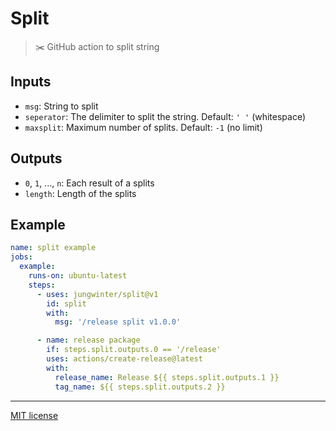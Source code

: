 # Split

> ✂️ GitHub action to split string

## Inputs

- `msg`: String to split
- `seperator`: The delimiter to split the string. Default: `' '` (whitespace)
- `maxsplit`: Maximum number of splits. Default: `-1` (no limit)

## Outputs

- `0`, `1`, ..., `n`: Each result of a splits
- `length`: Length of the splits

## Example

```yaml
name: split example
jobs:
  example:
    runs-on: ubuntu-latest
    steps:
      - uses: jungwinter/split@v1
        id: split
        with:
          msg: '/release split v1.0.0'

      - name: release package
        if: steps.split.outputs.0 == '/release'
        uses: actions/create-release@latest
        with:
          release_name: Release ${{ steps.split.outputs.1 }}
          tag_name: ${{ steps.split.outputs.2 }}
```

---

[MIT license]


[MIT license]: LICENSE
